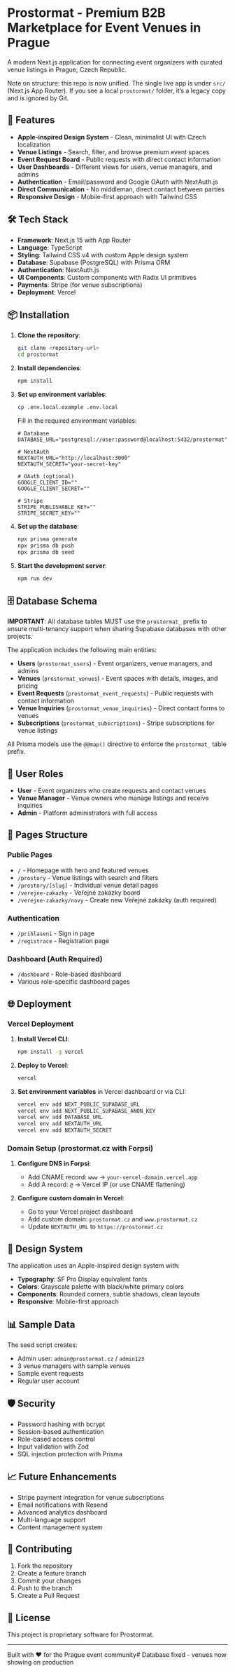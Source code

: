 # Prostormat - Premium B2B Marketplace for Event Venues in Prague

A modern Next.js application for connecting event organizers with curated venue listings in Prague, Czech Republic.

Note on structure: this repo is now unified. The single live app is under `src/` (Next.js App Router). If you see a local `prostormat/` folder, it’s a legacy copy and is ignored by Git.

## 🚀 Features

- **Apple-inspired Design System** - Clean, minimalist UI with Czech localization
- **Venue Listings** - Search, filter, and browse premium event spaces
- **Event Request Board** - Public requests with direct contact information
- **User Dashboards** - Different views for users, venue managers, and admins
- **Authentication** - Email/password and Google OAuth with NextAuth.js
- **Direct Communication** - No middleman, direct contact between parties
- **Responsive Design** - Mobile-first approach with Tailwind CSS

## 🛠️ Tech Stack

- **Framework**: Next.js 15 with App Router
- **Language**: TypeScript
- **Styling**: Tailwind CSS v4 with custom Apple design system
- **Database**: Supabase (PostgreSQL) with Prisma ORM
- **Authentication**: NextAuth.js
- **UI Components**: Custom components with Radix UI primitives
- **Payments**: Stripe (for venue subscriptions)
- **Deployment**: Vercel

## 📦 Installation

1. **Clone the repository**:
   ```bash
   git clone <repository-url>
   cd prostormat
   ```

2. **Install dependencies**:
   ```bash
   npm install
   ```

3. **Set up environment variables**:
   ```bash
   cp .env.local.example .env.local
   ```
   
   Fill in the required environment variables:
   ```env
   # Database
   DATABASE_URL="postgresql://user:password@localhost:5432/prostormat"
   
   # NextAuth
   NEXTAUTH_URL="http://localhost:3000"
   NEXTAUTH_SECRET="your-secret-key"
   
   # OAuth (optional)
   GOOGLE_CLIENT_ID=""
   GOOGLE_CLIENT_SECRET=""
   
   # Stripe
   STRIPE_PUBLISHABLE_KEY=""
   STRIPE_SECRET_KEY=""
   ```

4. **Set up the database**:
   ```bash
   npx prisma generate
   npx prisma db push
   npx prisma db seed
   ```

5. **Start the development server**:
   ```bash
   npm run dev
   ```

## 🗄️ Database Schema

**IMPORTANT**: All database tables MUST use the `prostormat_` prefix to ensure multi-tenancy support when sharing Supabase databases with other projects.

The application includes the following main entities:

- **Users** (`prostormat_users`) - Event organizers, venue managers, and admins
- **Venues** (`prostormat_venues`) - Event spaces with details, images, and pricing
- **Event Requests** (`prostormat_event_requests`) - Public requests with contact information
- **Venue Inquiries** (`prostormat_venue_inquiries`) - Direct contact forms to venues
- **Subscriptions** (`prostormat_subscriptions`) - Stripe subscriptions for venue listings

All Prisma models use the `@@map()` directive to enforce the `prostormat_` table prefix.

## 🔐 User Roles

- **User** - Event organizers who create requests and contact venues
- **Venue Manager** - Venue owners who manage listings and receive inquiries
- **Admin** - Platform administrators with full access

## 📱 Pages Structure

### Public Pages
- `/` - Homepage with hero and featured venues
- `/prostory` - Venue listings with search and filters
- `/prostory/[slug]` - Individual venue detail pages
- `/verejne-zakazky` - Veřejné zakázky board
- `/verejne-zakazky/novy` - Create new Veřejné zakázky (auth required)

### Authentication
- `/prihlaseni` - Sign in page
- `/registrace` - Registration page

### Dashboard (Auth Required)
- `/dashboard` - Role-based dashboard
- Various role-specific dashboard pages

## 🌐 Deployment

### Vercel Deployment

1. **Install Vercel CLI**:
   ```bash
   npm install -g vercel
   ```

2. **Deploy to Vercel**:
   ```bash
   vercel
   ```

3. **Set environment variables** in Vercel dashboard or via CLI:
   ```bash
   vercel env add NEXT_PUBLIC_SUPABASE_URL
   vercel env add NEXT_PUBLIC_SUPABASE_ANON_KEY
   vercel env add DATABASE_URL
   vercel env add NEXTAUTH_URL
   vercel env add NEXTAUTH_SECRET
   ```

### Domain Setup (prostormat.cz with Forpsi)

1. **Configure DNS in Forpsi**:
   - Add CNAME record: `www` → `your-vercel-domain.vercel.app`
   - Add A record: `@` → Vercel IP (or use CNAME flattening)

2. **Configure custom domain in Vercel**:
   - Go to your Vercel project dashboard
   - Add custom domain: `prostormat.cz` and `www.prostormat.cz`
   - Update `NEXTAUTH_URL` to `https://prostormat.cz`

## 🎨 Design System

The application uses an Apple-inspired design system with:

- **Typography**: SF Pro Display equivalent fonts
- **Colors**: Grayscale palette with black/white primary colors
- **Components**: Rounded corners, subtle shadows, clean layouts
- **Responsive**: Mobile-first approach

## 📊 Sample Data

The seed script creates:
- Admin user: `admin@prostormat.cz` / `admin123`
- 3 venue managers with sample venues
- Sample event requests
- Regular user account

## 🛡️ Security

- Password hashing with bcrypt
- Session-based authentication
- Role-based access control
- Input validation with Zod
- SQL injection protection with Prisma

## 📈 Future Enhancements

- Stripe payment integration for venue subscriptions
- Email notifications with Resend
- Advanced analytics dashboard
- Multi-language support
- Content management system

## 🤝 Contributing

1. Fork the repository
2. Create a feature branch
3. Commit your changes
4. Push to the branch
5. Create a Pull Request

## 📄 License

This project is proprietary software for Prostormat.

---

Built with ❤️ for the Prague event community# Database fixed - venues now showing on production
